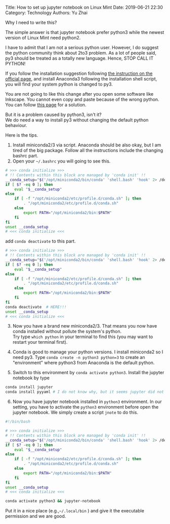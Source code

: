Title: How to set up jupyter notebook on Linux Mint
Date: 2019-06-21 22:30
Category: Technology
Authors: Yu Zhai

Why I need to write this?

The simple answer is that jupyter notebook prefer python3 while 
the newest version of Linux Mint need python2.

I have to admit that I am not a serious python user.
However, I do suggest the python community think about 2to3 problem.
As a lot of people said, py3 should be treated as a totally new language.
Hence, STOP CALL IT PYTHON!

If you follow the installation suggestion following 
[the instruction on the official page](https://jupyter.org/install.html),
and install Anaconda3 following the installation shell script,
you will find your system python is changed to py3.

You are not going to like this change after you open some software like 
Inkscape.  You cannot even copy and paste because of the wrong python.
You can follow 
[this page](https://stackoverflow.com/questions/52046845/changing-the-python-interpreter-for-inkscape) for a solution.

But it is a problem caused by python3, isn't it?  
We do need a way to install py3 without changing the default python behaviour.

Here is the tips.

1. Install miniconda2/3 via script.  Anaconda should be also okay, but I am tired of the big package.
Follow all the instructions include the changing bashrc part.
2. Open your `~/.bashrc` you will going to see this.
```bash
# >>> conda initialize >>>
# !! Contents within this block are managed by 'conda init' !!
__conda_setup="$('/opt/miniconda2/bin/conda' 'shell.bash' 'hook' 2> /dev/null)"
if [ $? -eq 0 ]; then
    eval "$__conda_setup"
else
    if [ -f "/opt/miniconda2/etc/profile.d/conda.sh" ]; then
        . "/opt/miniconda2/etc/profile.d/conda.sh"
    else
        export PATH="/opt/miniconda2/bin:$PATH"
    fi
fi
unset __conda_setup
# <<< conda initialize <<<
```
add `conda deactivate` to this part.

```bash
# >>> conda initialize >>>
# !! Contents within this block are managed by 'conda init' !!
__conda_setup="$('/opt/miniconda2/bin/conda' 'shell.bash' 'hook' 2> /dev/null)"
if [ $? -eq 0 ]; then
    eval "$__conda_setup"
else
    if [ -f "/opt/miniconda2/etc/profile.d/conda.sh" ]; then
        . "/opt/miniconda2/etc/profile.d/conda.sh"
    else
        export PATH="/opt/miniconda2/bin:$PATH"
    fi
fi
conda deactivate  # HERE!!!
unset __conda_setup
# <<< conda initialize <<<
```
3. Now you have a brand new miniconda2/3.  That means you now have conda
installed without pollute the system's python.  
Try type `which python` in your terminal to find this (you may want to 
restart your terminal first).

4. Conda is good to manage your python versions.  I install miniconda2
so I need py3.  Type `conda create -n python3 python=3` to create
an "environment" where python3 from Anaconda is the default python.

5. Switch to this environment by `conda activate python3`.  Install the
jupyter notebook by type
```bash
conda install jupyter
conda install pyyaml # I do not know why, but it seems jupyter did not list all its dependences
```
6. Now you have jupyter notebook installed in `python3` environment.  In
our setting, you have to activate the `python3` environment before open the jupyter
notebook.  We simply create a script `jnote` to do this.
```bash
#!/bin/bash

# >>> conda initialize >>>
# !! Contents within this block are managed by 'conda init' !!
__conda_setup="$('/opt/miniconda2/bin/conda' 'shell.bash' 'hook' 2> /dev/null)"
if [ $? -eq 0 ]; then
    eval "$__conda_setup"
else
    if [ -f "/opt/miniconda2/etc/profile.d/conda.sh" ]; then
        . "/opt/miniconda2/etc/profile.d/conda.sh"
    else
        export PATH="/opt/miniconda2/bin:$PATH"
    fi
fi
unset __conda_setup
# <<< conda initialize <<<

conda activate python3 && jupyter-notebook

```
Put it in a nice place (e.g.,`~/.local/bin` ) and give it the executable
permission and we are good.
